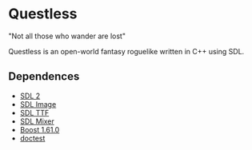 # Questless
"Not all those who wander are lost"

Questless is an open-world fantasy roguelike written in C++ using SDL.

Dependences
-----------
  * [SDL 2](https://www.libsdl.org/download-2.0.php)
  * [SDL Image](https://www.libsdl.org/projects/SDL_image/)
  * [SDL TTF](https://www.libsdl.org/projects/SDL_ttf/)
  * [SDL Mixer](https://www.libsdl.org/projects/SDL_mixer/)
  * [Boost 1.61.0](http://www.boost.org/)
  * [doctest](https://github.com/onqtam/doctest)
